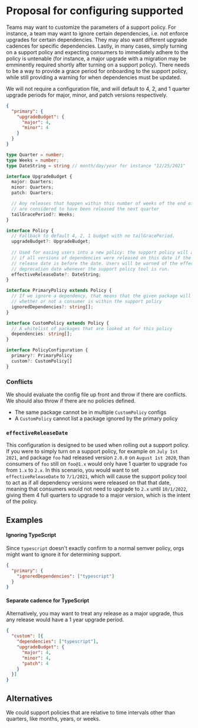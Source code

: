 # Proposal for configuring supported

Teams may want to customize the parameters of a support policy. For instance, a team may want to ignore certain dependencies, i.e. not enforce upgrades for certain dependencies. They may also want different upgrade cadences for specific dependencies. Lastly, in many cases, simply turning on a support policy and expecting consumers to immediately adhere to the policy is untenable (for instance, a major upgrade with a migration may be emminently required shortly after turning on a support policy). There needs to be a way to provide a grace period for onboarding to the support policy, while still providing a warning for when dependencies must be updated.

We will not require a configuration file, and will default to 4, 2, and 1 quarter upgrade periods for major, minor, and patch versions respectively.

```JSON
{
  "primary": {
    "upgradeBudget": {
      "major": 4,
      "minor": 4
    }
  }
}
```

```TypeScript
type Quarter = number;
type Weeks = number;
type DateString = string // month/day/year for instance "12/25/2021"

interface UpgradeBudget {
  major: Quarters;
  minor: Quarters;
  patch: Quarters;

  // Any releases that happen within this number of weeks of the end of a quarter
  // are considered to have been released the next quarter
  tailGracePeriod?: Weeks;
}

interface Policy {
  // Fallback to default 4, 2, 1 budget with no tailGracePeriod.
  upgradeBudget?: UpgradeBudget;
  
  // Used for easing users into a new policy: the support policy will act as
  // if all versions of dependencies were released on this date if the actual
  // release date is before the date. Users will be warned of the effective
  // deprecation date whenever the support policy tool is run.
  effectiveReleaseDate?: DateString;
}

interface PrimaryPolicy extends Policy {
  // If we ignore a dependency, that means that the given package will not affect
  // whether or not a consumer is within the support policy
  ignoredDependencies?: string[];
}

interface CustomPolicy extends Policy {
  // A whitelist of packages that are looked at for this policy
  dependencies: string[];
}

interface PolicyConfiguration {
  primary?: PrimaryPolicy
  custom?: CustomPolicy[]
}
```

### Conflicts
We should evaluate the config file up front and throw if there are conflicts. We should also throw if there are no policies defined.

* The same package cannot be in multiple `CustomPolicy` configs
* A `CustomPolicy` cannot list a package ignored by the primary policy

### `effectiveReleaseDate`
This configuration is designed to be used when rolling out a support policy. If you were to simply turn on a support policy, for example on `July 1st 2021`, and package `foo` had released version `2.0.0` on `August 1st 2020`, than consumers of `foo` still on `foo@1.x` would only have 1 quarter to upgrade `foo` from `1.x` to `2.x`. In this scenario, you would want to set `effectiveReleaseDate` to `7/1/2021`, which will cause the support policy tool to act as if all dependency versions were released on that that date, meaning that consumers would not need to upgrade to `2.x` until `10/1/2022`, giving them 4 full quarters to upgrade to a major version, which is the intent of the policy.

## Examples

#### Ignoring TypeScript

Since `typescript` doesn't exactly confirm to a normal semver policy, orgs might want to ignore it for determining support.

```JSON
{
  "primary": {
    "ignoredDependencies": ["typescript"]
  }
}
```

#### Separate cadence for TypeScript

Alternatively, you may want to treat any release as a major upgrade, thus any release would have a 1 year upgrade period.

```JSON
{
  "custom": [{
    "dependencies": ["typescript"],
    "upgradeBudget": {
      "major": 4,
      "minor": 4,
      "patch": 4
    }
  }]
}
```

## Alternatives

We could support policies that are relative to time intervals other than quarters, like months, years, or weeks.